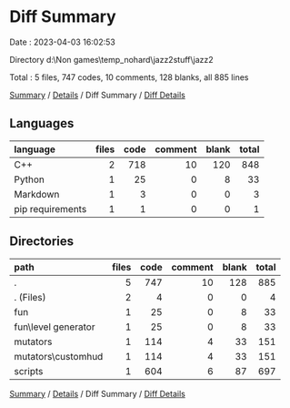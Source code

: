 # Diff Summary

Date : 2023-04-03 16:02:53

Directory d:\\Non games\\temp_nohard\\jazz2stuff\\jazz2

Total : 5 files,  747 codes, 10 comments, 128 blanks, all 885 lines

[Summary](results.md) / [Details](details.md) / Diff Summary / [Diff Details](diff-details.md)

## Languages
| language | files | code | comment | blank | total |
| :--- | ---: | ---: | ---: | ---: | ---: |
| C++ | 2 | 718 | 10 | 120 | 848 |
| Python | 1 | 25 | 0 | 8 | 33 |
| Markdown | 1 | 3 | 0 | 0 | 3 |
| pip requirements | 1 | 1 | 0 | 0 | 1 |

## Directories
| path | files | code | comment | blank | total |
| :--- | ---: | ---: | ---: | ---: | ---: |
| . | 5 | 747 | 10 | 128 | 885 |
| . (Files) | 2 | 4 | 0 | 0 | 4 |
| fun | 1 | 25 | 0 | 8 | 33 |
| fun\\level generator | 1 | 25 | 0 | 8 | 33 |
| mutators | 1 | 114 | 4 | 33 | 151 |
| mutators\\customhud | 1 | 114 | 4 | 33 | 151 |
| scripts | 1 | 604 | 6 | 87 | 697 |

[Summary](results.md) / [Details](details.md) / Diff Summary / [Diff Details](diff-details.md)